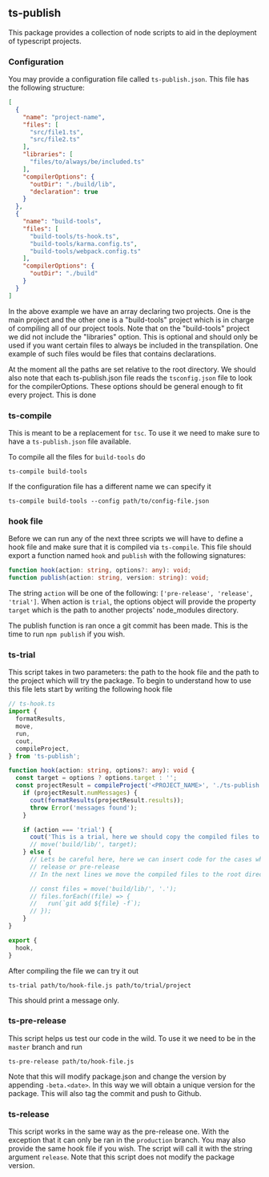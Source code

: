 ## ts-publish

This package provides a collection of node scripts to aid in the deployment of typescript projects.

### Configuration

You may provide a configuration file called `ts-publish.json`. This file has the following
structure:

```json
[
  {
    "name": "project-name",
    "files": [
      "src/file1.ts",
      "src/file2.ts"
    ],
    "libraries": [
      "files/to/always/be/included.ts"
    ],
    "compilerOptions": {
      "outDir": "./build/lib",
      "declaration": true
    }
  },
  {
    "name": "build-tools",
    "files": [
      "build-tools/ts-hook.ts",
      "build-tools/karma.config.ts",
      "build-tools/webpack.config.ts"
    ],
    "compilerOptions": {
      "outDir": "./build"
    }
  }
]
```

In the above example we have an array declaring two projects. One is the main project and the other
one is a "build-tools" project which is in charge of compiling all of our project tools. Note that
on the "build-tools" project we did not include the "libraries" option. This is optional and should
only be used if you want certain files to always be included in the transpilation. One example of
such files would be files that contains declarations.

At the moment all the paths are set relative to the root directory. We should also note that each
ts-publish.json file reads the `tsconfig.json` file to look for the compilerOptions. These options
should be general enough to fit every project. This is done

### ts-compile

This is meant to be a replacement for `tsc`. To use it we need to make sure to have a
`ts-publish.json` file available.

To compile all the files for `build-tools` do

```
ts-compile build-tools
```

If the configuration file has a different name we can specify it

```
ts-compile build-tools --config path/to/config-file.json
```

### hook file

Before we can run any of the next three scripts we will have to define a hook file and make
sure that it is compiled via `ts-compile`. This file should export a function named `hook` and
`publish` with the following signatures:

```typescript
function hook(action: string, options?: any): void;
function publish(action: string, version: string): void;
```

The string `action` will be one of the following: `['pre-release', 'release', 'trial']`. When
action is `trial`, the options object will provide the property `target` which is the path
to another projects' node_modules directory.

The publish function is ran once a git commit has been made. This is the time to run `npm publish`
if you wish.

### ts-trial

This script takes in two parameters: the path to the hook file and the path to the project which
will try the package. To begin to understand how to use this file lets start by writing the
following hook file

```typescript
// ts-hook.ts
import {
  formatResults,
  move,
  run,
  cout,
  compileProject,
} from 'ts-publish';

function hook(action: string, options?: any): void {
  const target = options ? options.target : '';
  const projectResult = compileProject('<PROJECT_NAME>', './ts-publish.json', true, true);
    if (projectResult.numMessages) {
      cout(formatResults(projectResult.results));
      throw Error('messages found');
    }

    if (action === 'trial') {
      cout('This is a trial, here we should copy the compiled files to the target directory\n');
      // move('build/lib/', target);
    } else {
      // Lets be careful here, here we can insert code for the cases when `action` is
      // release or pre-release
      // In the next lines we move the compiled files to the root directory and commit them.

      // const files = move('build/lib/', '.');
      // files.forEach((file) => {
      //   run(`git add ${file} -f`);
      // });
    }
}

export {
  hook,
}
```

After compiling the file we can try it out

```
ts-trial path/to/hook-file.js path/to/trial/project
```

This should print a message only.

### ts-pre-release

This script helps us test our code in the wild. To use it we need to be in the `master` branch and
run

```
ts-pre-release path/to/hook-file.js
```

Note that this will modify package.json and change the version by appending `-beta.<date>`. In
this way we will obtain a unique version for the package. This will also tag the commit and push
to Github.

### ts-release

This script works in the same way as the pre-release one. With the exception that it can only
be ran in the `production` branch. You may also provide the same hook file if you wish. The script
will call it with the string argument `release`. Note that this script does not modify the package
version.
